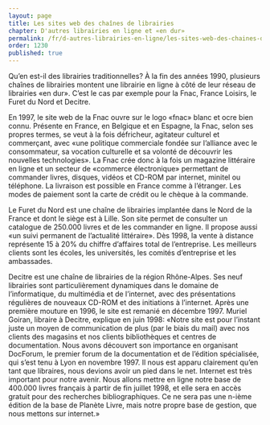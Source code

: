 ```yaml
---
layout: page
title: Les sites web des chaînes de librairies
chapter: D'autres librairies en ligne et «en dur»
permalink: /fr/d-autres-librairies-en-ligne/les-sites-web-des-chaines-de-librairies/
order: 1230
published: true
---
```

<p>Qu’en est-il des librairies traditionnelles? À la fin des années 1990, plusieurs chaînes de librairies montent une librairie en ligne à côté de leur réseau de librairies «en dur». C’est le cas par exemple pour la Fnac, France Loisirs, le Furet du Nord et Decitre.</p>

<p>En 1997, le site web de la Fnac ouvre sur le logo «fnac» blanc et ocre bien connu. Présente en France, en Belgique et en Espagne, la Fnac, selon ses propres termes, se veut à la fois défricheur, agitateur culturel et commerçant, avec «une politique commerciale fondée sur l’alliance avec le consommateur, sa vocation culturelle et sa volonté de découvrir les nouvelles technologies». La Fnac crée donc à la fois un magazine littéraire en ligne et un secteur de «commerce électronique» permettant de commander livres, disques, vidéos et CD-ROM par internet, minitel ou téléphone. La livraison est possible en France comme à l’étranger. Les modes de paiement sont la carte de crédit ou le chèque à la commande.</p>

<p>Le Furet du Nord est une chaîne de librairies implantée dans le Nord de la France et dont le siège est à Lille. Son site permet de consulter un catalogue de 250.000 livres et de les commander en ligne. Il propose aussi «un suivi permanent de l’actualité littéraire». Dès 1998, la vente à distance représente 15 à 20% du chiffre d’affaires total de l’entreprise. Les meilleurs clients sont les écoles, les universités, les comités d’entreprise et les ambassades.</p>

<p>Decitre est une chaîne de librairies de la région Rhône-Alpes. Ses neuf librairies sont particulièrement dynamiques dans le domaine de l’informatique, du multimédia et de l’internet, avec des présentations régulières de nouveaux CD-ROM et des initiations à l’internet. Après une première mouture en 1996, le site est remanié en décembre 1997. Muriel Goiran, libraire à Decitre, explique en juin 1998: «Notre site est pour l’instant juste un moyen de communication de plus (par le biais du mail) avec nos clients des magasins et nos clients bibliothèques et centres de documentation. Nous avons découvert son importance en organisant DocForum, le premier forum de la documentation et de l’édition spécialisée, qui s’est tenu à Lyon en novembre 1997. Il nous est apparu clairement qu’en tant que libraires, nous devions avoir un pied dans le net. Internet est très important pour notre avenir. Nous allons mettre en ligne notre base de 400.000 livres français à partir de fin juillet 1998, et elle sera en accès gratuit pour des recherches bibliographiques. Ce ne sera pas une n-ième édition de la base de Planète Livre, mais notre propre base de gestion, que nous mettons sur internet.»</p>